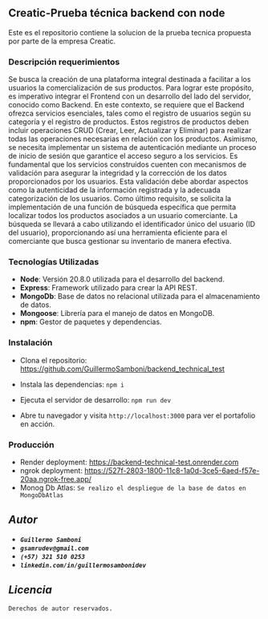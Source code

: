 ## **Creatic-Prueba técnica backend con node**

Este es el repositorio contiene la solucion de la prueba tecnica propuesta por parte de la empresa Creatic.

### **Descripción requerimientos**

Se busca la creación de una plataforma integral destinada a facilitar a los usuarios la
comercialización de sus productos. Para lograr este propósito, es imperativo integrar el Frontend
con un desarrollo del lado del servidor, conocido como Backend.
En este contexto, se requiere que el Backend ofrezca servicios esenciales, tales como el registro
de usuarios según su categoría y el registro de productos. Estos registros de productos deben
incluir operaciones CRUD (Crear, Leer, Actualizar y Eliminar) para realizar todas las
operaciones necesarias en relación con los productos. Asimismo, se necesita implementar un
sistema de autenticación mediante un proceso de inicio de sesión que garantice el acceso seguro
a los servicios.
Es fundamental que los servicios construidos cuenten con mecanismos de validación para
asegurar la integridad y la corrección de los datos proporcionados por los usuarios. Esta
validación debe abordar aspectos como la autenticidad de la información registrada y la
adecuada categorización de los usuarios.
Como último requisito, se solicita la implementación de una función de búsqueda específica que
permita localizar todos los productos asociados a un usuario comerciante. La búsqueda se
llevará a cabo utilizando el identificador único del usuario (ID del usuario), proporcionando así
una herramienta eficiente para el comerciante que busca gestionar su inventario de manera
efectiva. 

### **Tecnologías Utilizadas**

- **Node**: Versión 20.8.0 utilizada para el desarrollo del backend.
- **Express**: Framework utilizado para crear la API REST.
- **MongoDb**: Base de datos no relacional utilizada para el almacenamiento de datos.
- **Mongoose**: Librería para el manejo de datos en MongoDB.
- **npm**: Gestor de paquetes y dependencias.

### **Instalación**

- Clona el repositorio: https://github.com/GuillermoSamboni/backend_technical_test

- Instala las dependencias: `npm i`

- Ejecuta el servidor de desarrollo: `npm run dev`

- Abre tu navegador y visita `http://localhost:3000` para ver el portafolio en acción.

### **Producción**

- Render deployment: https://backend-technical-test.onrender.com
- ngrok deployment: https://527f-2803-1800-11c8-1a0d-3ce5-6aed-f57e-20aa.ngrok-free.app/
- Monog Db Atlas: `Se realizo el despliegue de la base de datos en MongoDbAtlas`



## ***Autor***

- ***`Guillermo Samboni`***
- ***`gsamrudev@gmail.com`***
- ***`(+57) 321 510 0253`***
- ***`linkedin.com/in/guillermosambonidev`***

## ***Licencia***

`Derechos de autor reservados.`

